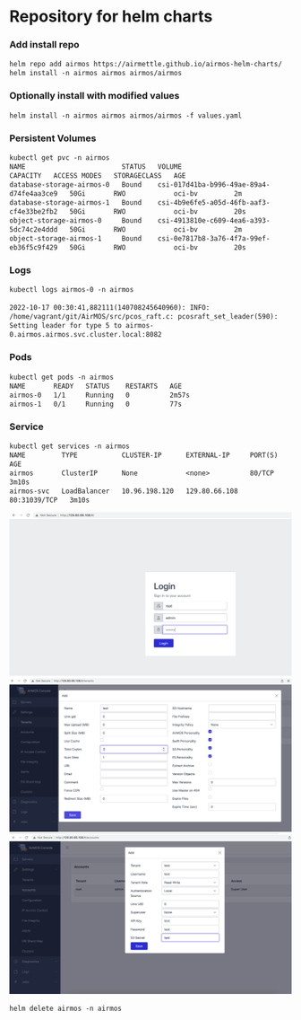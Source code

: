 # Repository for helm charts


### Add install repo
```
helm repo add airmos https://airmettle.github.io/airmos-helm-charts/
helm install -n airmos airmos airmos/airmos
```


### Optionally install with modified values
```
helm install -n airmos airmos airmos/airmos -f values.yaml
```

### Persistent Volumes
```
kubectl get pvc -n airmos
NAME                        STATUS   VOLUME                                     CAPACITY   ACCESS MODES   STORAGECLASS   AGE
database-storage-airmos-0   Bound    csi-017d41ba-b996-49ae-89a4-d74fe4aa3ce9   50Gi       RWO            oci-bv         2m
database-storage-airmos-1   Bound    csi-4b9e6fe5-a05d-46fb-aaf3-cf4e33be2fb2   50Gi       RWO            oci-bv         20s
object-storage-airmos-0     Bound    csi-4913810e-c609-4ea6-a393-5dc74c2e4ddd   50Gi       RWO            oci-bv         2m
object-storage-airmos-1     Bound    csi-0e7817b8-3a76-4f7a-99ef-eb36f5c9f429   50Gi       RWO            oci-bv         20s
```


### Logs
```
kubectl logs airmos-0 -n airmos

2022-10-17 00:30:41,882111(140708245640960): INFO: /home/vagrant/git/AirMOS/src/pcos_raft.c: pcosraft_set_leader(590): Setting leader for type 5 to airmos-0.airmos.airmos.svc.cluster.local:8082
```

### Pods

```
kubectl get pods -n airmos
NAME       READY   STATUS    RESTARTS   AGE
airmos-0   1/1     Running   0          2m57s
airmos-1   0/1     Running   0          77s
```


### Service
```
kubectl get services -n airmos
NAME         TYPE           CLUSTER-IP      EXTERNAL-IP     PORT(S)        AGE
airmos       ClusterIP      None            <none>          80/TCP         3m10s
airmos-svc   LoadBalancer   10.96.198.120   129.80.66.108   80:31039/TCP   3m10s
```

![Setup 1](/img/setup1.png)
![Setup 2](/img/setup2.png)
![Setup 3](/img/setup3.png)

```
helm delete airmos -n airmos
```
